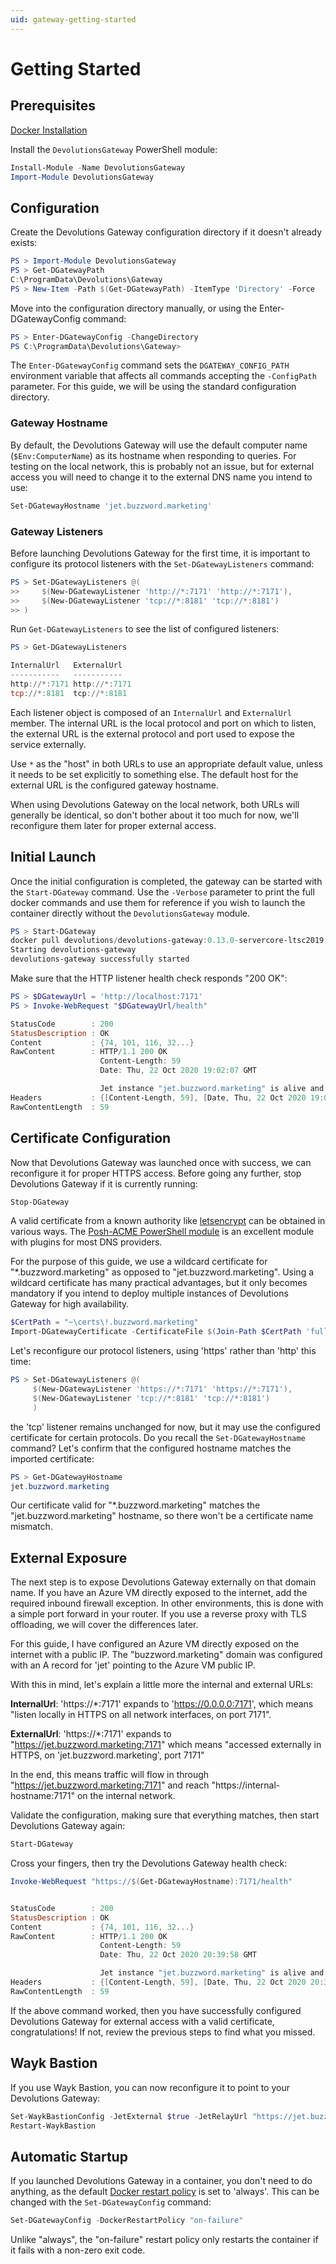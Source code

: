 ```yaml
---
uid: gateway-getting-started
---
```


# Getting Started

## Prerequisites

[Docker Installation](xref:wayk-docker-installation)

Install the `DevolutionsGateway` PowerShell module:

```powershell
Install-Module -Name DevolutionsGateway
Import-Module DevolutionsGateway
```

## Configuration

Create the Devolutions Gateway configuration directory if it doesn't already exists:

```powershell
PS > Import-Module DevolutionsGateway
PS > Get-DGatewayPath
C:\ProgramData\Devolutions\Gateway
PS > New-Item -Path $(Get-DGatewayPath) -ItemType 'Directory' -Force
```

Move into the configuration directory manually, or using the Enter-DGatewayConfig command:

```powershell
PS > Enter-DGatewayConfig -ChangeDirectory
PS C:\ProgramData\Devolutions\Gateway>
```

The `Enter-DGatewayConfig` command sets the `DGATEWAY_CONFIG_PATH` environment variable that affects all commands accepting the `-ConfigPath` parameter. For this guide, we will be using the standard configuration directory.

### Gateway Hostname

By default, the Devolutions Gateway will use the default computer name (`$Env:ComputerName`) as its hostname when responding to queries. For testing on the local network, this is probably not an issue, but for external access you will need to change it to the external DNS name you intend to use:

```powershell
Set-DGatewayHostname 'jet.buzzword.marketing'
```

### Gateway Listeners

Before launching Devolutions Gateway for the first time, it is important to configure its protocol listeners with the `Set-DGatewayListeners` command:

```powershell
PS > Set-DGatewayListeners @(
>>     $(New-DGatewayListener 'http://*:7171' 'http://*:7171'),
>>     $(New-DGatewayListener 'tcp://*:8181' 'tcp://*:8181')
>> )
```

Run `Get-DGatewayListeners` to see the list of configured listeners:

```powershell
PS > Get-DGatewayListeners

InternalUrl   ExternalUrl
-----------   -----------
http://*:7171 http://*:7171
tcp://*:8181  tcp://*:8181
```

Each listener object is composed of an `InternalUrl` and `ExternalUrl` member. The internal URL is the local protocol and port on which to listen, the external URL is the external protocol and port used to expose the service externally.

Use `*` as the "host" in both URLs to use an appropriate default value, unless it needs to be set explicitly to something else. The default host for the external URL is the configured gateway hostname.

When using Devolutions Gateway on the local network, both URLs will generally be identical, so don't bother about it too much for now, we'll reconfigure them later for proper external access.

## Initial Launch

Once the initial configuration is completed, the gateway can be started with the `Start-DGateway` command. Use the `-Verbose` parameter to print the full docker commands and use them for reference if you wish to launch the container directly without the `DevolutionsGateway` module.

```powershell
PS > Start-DGateway
docker pull devolutions/devolutions-gateway:0.13.0-servercore-ltsc2019
Starting devolutions-gateway
devolutions-gateway successfully started
```

Make sure that the HTTP listener health check responds "200 OK":

```powershell
PS > $DGatewayUrl = 'http://localhost:7171'
PS > Invoke-WebRequest "$DGatewayUrl/health"

StatusCode        : 200
StatusDescription : OK
Content           : {74, 101, 116, 32...}
RawContent        : HTTP/1.1 200 OK
                    Content-Length: 59
                    Date: Thu, 22 Oct 2020 19:02:07 GMT

                    Jet instance "jet.buzzword.marketing" is alive and healthy.
Headers           : {[Content-Length, 59], [Date, Thu, 22 Oct 2020 19:02:07 GMT]}
RawContentLength  : 59
```

## Certificate Configuration

Now that Devolutions Gateway was launched once with success, we can reconfigure it for proper HTTPS access. Before going any further, stop Devolutions Gateway if it is currently running:

```powershell
Stop-DGateway
```

A valid certificate from a known authority like [letsencrypt](https://letsencrypt.org) can be obtained in various ways. The [Posh-ACME PowerShell module](https://github.com/rmbolger/Posh-ACME) is an excellent module with plugins for most DNS providers.

For the purpose of this guide, we use a wildcard certificate for "*.buzzword.marketing" as opposed to "jet.buzzword.marketing". Using a wildcard certificate has many practical advantages, but it only becomes mandatory if you intend to deploy multiple instances of Devolutions Gateway for high availability.

```powershell
$CertPath = "~\certs\!.buzzword.marketing"
Import-DGatewayCertificate -CertificateFile $(Join-Path $CertPath 'fullchain.pfx') -Password 'poshacme'
```

Let's reconfigure our protocol listeners, using 'https' rather than 'http' this time:

```powershell
PS > Set-DGatewayListeners @(
     $(New-DGatewayListener 'https://*:7171' 'https://*:7171'),
     $(New-DGatewayListener 'tcp://*:8181' 'tcp://*:8181')
     )
```

the 'tcp' listener remains unchanged for now, but it may use the configured certificate for certain protocols. Do you recall the `Set-DGatewayHostname` command? Let's confirm that the configured hostname matches the imported certificate:

```powershell
PS > Get-DGatewayHostname
jet.buzzword.marketing
```

Our certificate valid for "*.buzzword.marketing" matches the "jet.buzzword.marketing" hostname, so there won't be a certificate name mismatch.

## External Exposure

The next step is to expose Devolutions Gateway externally on that domain name. If you have an Azure VM directly exposed to the internet, add the required inbound firewall exception. In other environments, this is done with a simple port forward in your router. If you use a reverse proxy with TLS offloading, we will cover the differences later.

For this guide, I have configured an Azure VM directly exposed on the internet with a public IP. The "buzzword.marketing" domain was configured with an A record for 'jet' pointing to the Azure VM public IP.

With this in mind, let's explain a little more the internal and external URLs:

**InternalUrl**: 'https://*:7171' expands to 'https://0.0.0.0:7171', which means "listen locally in HTTPS on all network interfaces, on port 7171".

**ExternalUrl**: 'https://*:7171' expands to "https://jet.buzzword.marketing:7171" which means "accessed externally in HTTPS, on 'jet.buzzword.marketing', port 7171"

In the end, this means traffic will flow in through "https://jet.buzzword.marketing:7171" and reach "https://internal-hostname:7171" on the internal network.

Validate the configuration, making sure that everything matches, then start Devolutions Gateway again:

```powershell
Start-DGateway
```

Cross your fingers, then try the Devolutions Gateway health check:

```powershell
Invoke-WebRequest "https://$(Get-DGatewayHostname):7171/health"


StatusCode        : 200
StatusDescription : OK
Content           : {74, 101, 116, 32...}
RawContent        : HTTP/1.1 200 OK
                    Content-Length: 59
                    Date: Thu, 22 Oct 2020 20:39:58 GMT

                    Jet instance "jet.buzzword.marketing" is alive and healthy.
Headers           : {[Content-Length, 59], [Date, Thu, 22 Oct 2020 20:39:58 GMT]}
RawContentLength  : 59
```

If the above command worked, then you have successfully configured Devolutions Gateway for external access with a valid certificate, congratulations! If not, review the previous steps to find what you missed.

## Wayk Bastion

If you use Wayk Bastion, you can now reconfigure it to point to your Devolutions Gateway:

```powershell
Set-WaykBastionConfig -JetExternal $true -JetRelayUrl "https://jet.buzzword.marketing:7171"
Restart-WaykBastion
```

## Automatic Startup

If you launched Devolutions Gateway in a container, you don't need to do anything, as the default [Docker restart policy](https://docs.docker.com/config/containers/start-containers-automatically/) is set to 'always'. This can be changed with the `Set-DGatewayConfig` command:

```powershell
Set-DGatewayConfig -DockerRestartPolicy "on-failure"
```

Unlike "always", the "on-failure" restart policy only restarts the container if it fails with a non-zero exit code.

